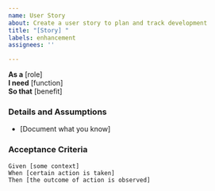 ```yaml
---
name: User Story
about: Create a user story to plan and track development
title: "[Story] "
labels: enhancement
assignees: ''

---
```


**As a** [role]  
**I need** [function]  
**So that** [benefit]  
      
### Details and Assumptions
* [Document what you know]      

### Acceptance Criteria     
```gherkin
Given [some context]  
When [certain action is taken]  
Then [the outcome of action is observed]  
```
